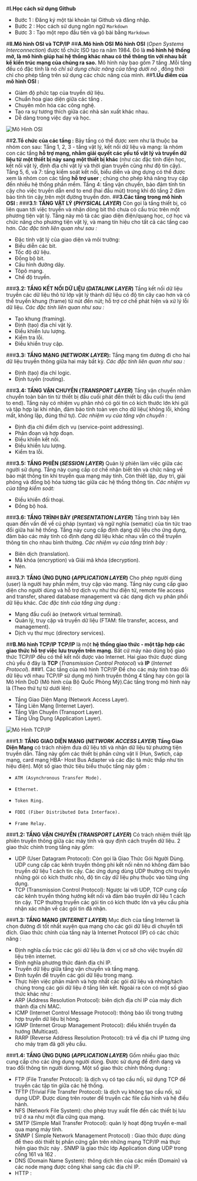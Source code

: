 
#**I.Học cách sử dụng Github**
* Bước 1 : Đăng ký một tài khoản tại Github và đăng nhập.
* Bước 2 : Học cách sử dụng ngôn ngữ `Markdown`
* Bươc 3 : Tạo một repo đầu tiên và gõ bài bằng `Markdown`

#**II.Mô hình OSI và TCP/IP**
##**A.Mô hình OSI**
**Mô hình OSI** (*Open Systems Interconnection*) được tổ chức ISO tạo ra năm 1984. Đó là **mô hình hệ thống mở, là mô hình giúp hai hệ thống khác nhau có thể thông tin với nhau bất kể kiến trúc mạng của chúng ra sao.** Mô hình này bao gồm 7 tầng .Mỗi tầng đều có đặc tính là nó *chỉ sử dụng chức năng của tầng dưới nó* , đồng thời chỉ cho phép tầng trên sử dụng các chức năng của mình.
##**1.Ưu điểm của mô hình OSI :**
* Giảm độ phức tạp của truyền dữ liệu.
* Chuẩn hoa giao diện giữa các tầng .
* Chuyên môn hóa các công nghệ.
* Tạo ra sự tương thích giữa các nhà sản xuất khác nhau.
* Dễ dàng trong việc dạy và học.

![Mô Hình OSI](http://1.bp.blogspot.com/-dEPOLAvxsek/UzQcvDS44KI/AAAAAAAAACw/c_Fxrkuul7k/s1600/Osi-model-jb.png)

##**2.Tổ chức của các tầng :**
Bảy tầng có thể được xem như là thuộc ba nhóm con sau: Tầng 1, 2, 3 - tầng vật lý, kết nối dữ liệu và mạng: là nhóm con các tầng **hỗ trợ mạng, nhằm giải quyết các yếu tố vật lý và truyền dữ liệu từ một thiết bị này sang một thiết bị khác** (như các đặc tính điện học, kết nối vật lý, định địa chỉ vật lý và thời gian truyền cũng như độ tin cậy). Tầng 5, 6, và 7: tầng kiểm soát kết nối, biểu diễn và ứng dựng có thể được xem là nhóm con các tầng **hỗ trợ user** ; chúng cho phép khả năng truy cập đến nhiều hệ thống phần mềm. Tầng  4: tầng vận chuyển, bảo đảm tính tin cậy cho việc truyền dẫn end to end (hai đầu mút) trong khi đó tầng 2 đảm bảo tính tin cậy trên một đường truyền đơn.
##**3.Các tầng trong mô hình OSI :**
###**3.1: TẦNG VẬT LÝ (*PHYSICAL LAYER*)**
    Còn gọi là tầng thiết bị, có liên quan tới việc truyền và nhận dòng bit thô chưa có cấu trúc trên một phương tiện vật lý. Tầng này mô tả các giao diện điện/quang học, cơ học và chức năng cho phương tiện vật lý, và mang tín hiệu cho tất cả các tầng cao hơn.
   *Các đặc tính liên quan như sau :*
- Đặc tính vật lý của giao diện và môi trường: 
- Biểu diễn các bit.
- Tốc độ dữ liệu.
- Đồng bộ  bit.
- Cấu hình đường dây.
- Tôpô mạng.
- Chế độ truyền.
 
###**3.2: TẦNG KẾT NỐI DỮ LIỆU (*DATALINK LAYER*)**
    Tầng kết nối dữ liệu truyền các dữ liệu thô từ lớp vật lý thành dữ liệu có độ tin cây cao hơn và có thể truyền khung (frame) từ nút đến nút; hỗ trợ cơ chế phát hiện và xử lý lỗi dữ liệu. 
   *Các đặc tính liên quan như sau :*
- Tạo khung (framing). 
-	Định (tạo) địa chỉ vật lý.
-	Điều khiển lưu lượng.
-	Kiểm tra lỗi.
-	Điều khiển truy cập.

###**3.3: TẦNG MẠNG (*NETWORK LAYER*):**
    Tầng mạng tìm đường đi cho hai dữ liệu truyền thông giữa hai máy bất kỳ. 
   *Các đặc tính liên quan như sau :*
-	Định (tạo) địa chỉ logic.
-	Định tuyến (routing).

###**3.4: TẦNG VẬN CHUYỂN (*TRANSPORT LAYER*)**
    Tầng vận chuyển nhằm chuyển toàn bản tin từ thiết bị đầu cuối phát đến thiết bị đầu cuối thu (end to end). Tầng này có nhiệm vụ phân nhỏ có gói tin có kích thước lớn khi gửi và tập hợp lại khi nhận, đảm bảo tính toàn vẹn cho dữ liệu( không lỗi, không mất, không lặp, đúng thứ tự). 
   *Các nhiệm vụ của tầng vận chuyển :*
-    Định địa chỉ điểm dịch vụ (service-point addressing).
-    Phân đoạn và hợp đoạn.
-	Điều khiển kết nối. 
-	Điều khiển lưu lượng.
-	Kiểm tra lỗi.

###**3.5: TẦNG PHIÊN (*SESSION LAYER*)**
    Quản lý phiên làm việc giữa các người sử dụng. Tầng này cung cấp cơ chế nhận biết tên và chức năng về bảo mật thông tin khi truyền qua mạng máy tính. Còn thiết lập, duy trì, giải phóng và đồng bộ hóa tương tác giữa các hệ thống thông tin.
   *Các nhiệm vụ của tầng kiểm soát:*
-	Điều khiển đối thoại.
-	Đồng bộ hoá.

###**3.6: TẦNG TRÌNH BÀY (*PRESENTATION LAYER*)**
    Tầng trình bày liên quan đến vấn đề về cú pháp (syntax) và ngữ nghĩa (sematic) của tin tức trao đổi giữa hai hệ thống. Tầng này cung cấp định dạng dữ liệu cho ứng dụng, đảm bảo các máy tính có định dạng dữ liệu khác nhau vẫn có thể truyền thông tin cho nhau bình thường.
   *Các nhiệm vụ của tầng trình bày :*
-	Biên dịch (translation).
-    Mã khóa (encryption) và Giải mã khóa (decryption). 
-	Nén.

###**3.7: TẦNG ỨNG DỤNG (*APPLICATION LAYER*)**
    Cho phép người dùng (user) là người hay phần mềm, truy cập vào mạng. Tầng này cung cấp giao diện cho người dùng và hỗ trợ dịch vụ như thư điện tử, remote file access and transfer, shared database management và các dạng dịch vụ phân phối dữ liệu khác.
   *Các đặc tính của tầng ứng dụng :*
-	Mạng đầu cuối ảo (network virtual terminal).
-	Quản lý, truy cập và truyền dữ liệu (FTAM: file transfer, access, and management).
-    Dịch vụ thư mục (directory services).

##**B.Mô hình TCP/IP**
   **TCP/IP** là một **hệ thống giao thức - một tập hợp các giao thức hỗ trợ việc lưu truyền trên mạng.** Bất cứ máy nào dùng bộ giao thức TCP/IP đều có thể kết nối được vào Internet. Hai giao thức được dùng chủ yếu ở đây là **TCP** (*Transmission Control Protocol*) và **IP** (*Internet Protocol*). 
###1. Các tầng của mô hình TCP/IP
     Để cho các máy tính trao đổi dữ liệu với nhau TCP/IP sử dụng mô hình truyền thông 4 tầng hay còn gọi là Mô Hình DoD (Mô hình của Bộ Quốc Phòng Mỹ).Các tầng trong mô hình này là (Theo thứ tự từ dưới lên):
-    Tầng Giao Diện Mạng (Network Access Layer).
-    Tầng Liên Mạng (Internet Layer).
-    Tầng Vận Chuyển (Transport Layer).
-    Tầng Ứng Dụng (Application Layer).

![Mô Hình TCP/IP](http://lh4.googleusercontent.com/-jH4TzAOcspU/UzQeMUZ1JlI/AAAAAAAAADA/cWNGZjCtkI4/s1600/TCP-IP-Model.png)

###**1.1: TẦNG GIAO DIỆN MẠNG (*NETWORK ACCESS LAYER*)**
   **Tầng Giao Diện Mạng** có trách nhiệm đưa dữ liệu tới và nhận dữ liệu từ phương tiện truyền dẫn. Tầng này gồm các thiết bị phần cứng vật lí (Hun, Swtich, cáp mạng, card mạng HBA- Host Bus Adapter và các đặc tả mức thấp như tín hiệu điện). Một số giao thức tiêu biểu thuộc tầng này gồm :
-     ATM (Asynchronous Transfer Mode).
-     Ethernet.
-     Token Ring.
-     FDDI (Fiber Distributed Data Interface).
-     Frame Relay.

###**1.2: TẦNG VẬN CHUYỂN (*TRANSPORT LAYER*)**
     Có trách nhiệm thiết lập phiên truyền thông giữa các máy tính và quy định cách truyền dữ liệu. 2 giao thức chính trong tầng này       gồm:
-    UDP (User Datagram Protocol): Còn gọi là Giao Thức Gói Người Dùng. UDP cung cấp các kênh truyền thông phi kết nối nên nó không  đảm bảo truyền dữ liệu 1 cách tin cậy. Các ứng dụng dùng UDP thường chỉ truyền những gói có kích thước nhỏ, độ tin cậy dữ liệu        phụ thuộc vào từng ứng dụng.
-    TCP (Transmission Control Protocol): Ngược lại với UDP, TCP cung cấp các kênh truyền thông hướng kết nối và đảm bảo truyền dữ liệu 1 cách tin cậy. TCP thường truyền các gói tin có kích thước lớn và yêu cầu phía nhận xác nhận về các gói tin đã nhận.

###**1.3: TẦNG MẠNG (*INTERNET LAYER*)**
     Mục đích của tầng Internet là chọn đường đi tốt nhất xuyên qua mạng cho các gói dữ liệu di chuyển tới đích.
     Giao thức chính của tầng này là Internet Protocol (IP) có các chức năng :
-	Định nghĩa cấu trúc các gói dữ liệu là đơn vị cơ sở cho việc truyền dữ liệu trên internet.
-	Định nghĩa phương thức đánh địa chỉ IP.
-	Truyền dữ liệu giữa tầng vận chuyển và tầng mạng.
-	Định tuyến để truyền các gói dữ liệu trong mạng.
-	Thực hiện việc phân mảnh và hợp nhất các gói dữ liệu và nhúng/tách chúng trong các gói dữ liệu ở tầng liên kết.
     Ngoài ra còn có một số giao thức khác như : 
-    ARP (Address Resolution Protocol): biên dịch địa chỉ IP của máy đích thành địa chỉ MAC.
-    ICMP (Internet Control Message Protocol): thông báo lỗi trong trường hợp truyền dữ liệu bị hỏng.
-    IGMP (Internet Group Management Protocol): điều khiển truyền đa hướng (Multicast).
-	RARP (Reverse Address Resolution Protocol): trả về địa chỉ IP tương ứng cho máy trạm đã gởi yêu cầu.

###**1.4: TẦNG ỨNG DỤNG (*APPLICATION LAYER*)**
     Gồm nhiều giao thức cung cấp cho các ứng dụng người dùng. Được sử dụng để định dạng và trao đổi thông tin người dùnng. Một số giao thức chính thông dụng :
-	FTP (File Transfer Protocol): là dịch vụ có tạo cầu nối, sử dụng TCP để truyền các tập tin giữa các hệ thống.
-	TFTP (Trivial File Transfer Protocol): là dịch vụ không tạo cầu nối, sử dụng UDP. Được dùng trên router để truyền các file cấu  hình và hệ điều hành.
-	NFS (Network File System): cho phép truy xuất file đến các thiết bị lưu trữ ở xa như một đĩa cứng qua mạng.
-	SMTP (Simple Mail Transfer Protocol): quản lý hoạt động truyền e-mail qua mạng máy tính.
-	SNMP ( Simple Network Management Protocol) : Giao thức được dùng để theo dõi thiết bị phần cứng gắn trên những mạng TCP/IP mà    thực hiện giao thức này . SNMP là giao thức lớp Application dùng UDP trong cổng 161 và 162 .
-	DNS (Domain Name System): thông dịch tên của các miền (Domain) và các node mạng được công khai sang các địa chỉ IP.
-    HTTP :











     














